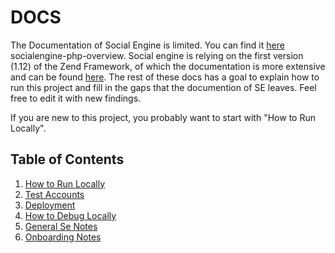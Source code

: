 # DOCS
The Documentation of Social Engine is limited. You can find it [here](https://www.socialengine.com/support/article/5145264/) socialengine-php-overview. Social engine is relying on the first version (1.12) of the Zend Framework, of which the documentation is more extensive and can be found [here](https://framework.zend.com/apidoc/1.12/index.html). The rest of these docs has a goal to explain how to run this project and fill in the gaps that the documention of SE leaves. Feel free to edit it with new findings.

If you are new to this project, you probably want to start with "How to Run Locally".
## Table of Contents

1. [How to Run Locally](./_docs/how_to_run_locally.md)
2. [Test Accounts](./_docs/test_accounts.md)
3. [Deployment](./_docs/deployment.md)
4. [How to Debug Locally](./_docs/how_to_debug_locally.md)
5. [General Se Notes](./_docs/general_notes_se.md)
6. [Onboarding Notes](./_docs/onboarding.md)
